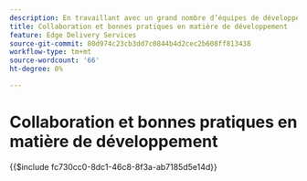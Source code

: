 ```yaml
---
description: En travaillant avec un grand nombre d’équipes de développement dans de nombreux projets et organisations, nous avons constaté qu’il est utile de recueillir certaines de nos connaissances. Certaines d’entre elles sont liées à l’AEM, mais la majorité sont liées au développement frontal à usage général ou sont simplement des directives générales sur la collaboration dans une équipe de développeurs.
title: Collaboration et bonnes pratiques en matière de développement
feature: Edge Delivery Services
source-git-commit: 80d974c23cb3dd7c0844b4d2cec2b608ff813438
workflow-type: tm+mt
source-wordcount: '66'
ht-degree: 0%

---
```


# Collaboration et bonnes pratiques en matière de développement

{{$include fc730cc0-8dc1-46c8-8f3a-ab7185d5e14d}}